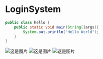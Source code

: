 # LoginSystem

```java
public class hello {
    public static void main(String[]args){
        System.out.println("Hello World");
    }
}
```

![这是图片](/local/image/login.png "Magic Gardens")
![这是图片](/local/image/login.png "Magic Gardens")
![这是图片](/local/image/login.png "Magic Gardens")
